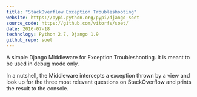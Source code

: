 ```yaml
---
title: "StackOverflow Exception Troubleshooting"
website: https://pypi.python.org/pypi/django-soet
source_code: https://github.com/vitorfs/soet/
date: 2016-07-18
technology: Python 2.7, Django 1.9
github_repo: soet
---
```


A simple Django Middleware for Exception Troubleshooting. It is meant to be used in debug mode only.

In a nutshell, the Middleware intercepts a exception thrown by a view and look up for the three most relevant questions
on StackOverflow and prints the result to the console.
